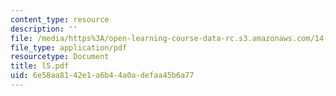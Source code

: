 ```yaml
---
content_type: resource
description: ''
file: /media/https%3A/open-learning-course-data-rc.s3.amazonaws.com/14-30-introduction-to-statistical-method-in-economics-spring-2006/6e58aa8142e1a6b44a0adefaa45b6a77_l5.pdf
file_type: application/pdf
resourcetype: Document
title: l5.pdf
uid: 6e58aa81-42e1-a6b4-4a0a-defaa45b6a77
---
```

